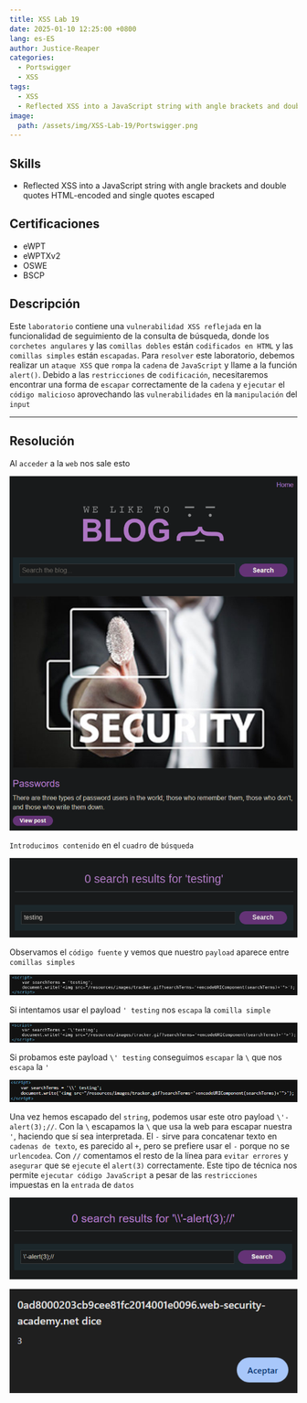 ```yaml
---
title: XSS Lab 19
date: 2025-01-10 12:25:00 +0800
lang: es-ES
author: Justice-Reaper
categories:
  - Portswigger
  - XSS
tags:
  - XSS
  - Reflected XSS into a JavaScript string with angle brackets and double quotes HTML-encoded and single quotes escaped
image:
  path: /assets/img/XSS-Lab-19/Portswigger.png
---
```


## Skills

- Reflected XSS into a JavaScript string with angle brackets and double quotes HTML-encoded and single quotes escaped

## Certificaciones

- eWPT
- eWPTXv2
- OSWE
- BSCP
  
## Descripción

Este `laboratorio` contiene una `vulnerabilidad XSS reflejada` en la funcionalidad de seguimiento de la consulta de búsqueda, donde los `corchetes angulares` y las `comillas dobles` están `codificados en HTML` y las `comillas simples` están `escapadas`. Para `resolver` este laboratorio, debemos realizar un `ataque XSS` que `rompa` la `cadena` de `JavaScript` y llame a la función `alert()`. Debido a las `restricciones` de `codificación`, necesitaremos encontrar una forma de `escapar` correctamente de la `cadena` y `ejecutar` el `código malicioso` aprovechando las `vulnerabilidades` en la `manipulación` del `input`

---
## Resolución

Al `acceder` a la `web` nos sale esto

![](/assets/img/XSS-Lab-19/image_1.png)

`Introducimos contenido` en el `cuadro` de `búsqueda`

![](/assets/img/XSS-Lab-19/image_2.png)

Observamos el `código fuente` y vemos que nuestro `payload` aparece entre `comillas simples`

![](/assets/img/XSS-Lab-19/image_3.png)

Si intentamos usar el payload `' testing` nos `escapa` la `comilla simple`

![](/assets/img/XSS-Lab-19/image_4.png)

Si probamos este payload `\' testing`  conseguimos `escapar` la `\` que nos `escapa` la `'` 

![](/assets/img/XSS-Lab-19/image_5.png)

Una vez hemos escapado del `string`, podemos usar este otro payload `\'-alert(3);//`. Con la `\` escapamos la `\` que usa la web para escapar nuestra `'`, haciendo que sí sea interpretada. El `-` sirve para concatenar texto en `cadenas de texto`, es parecido al `+`, pero se prefiere usar el `-` porque no se `urlencodea`. Con `//` comentamos el resto de la línea para `evitar errores` y `asegurar` que se `ejecute` el `alert(3)` correctamente. Este tipo de técnica nos permite `ejecutar código JavaScript` a pesar de las `restricciones` impuestas en la `entrada` de `datos`

![](/assets/img/XSS-Lab-19/image_6.png)

![](/assets/img/XSS-Lab-19/image_7.png)
